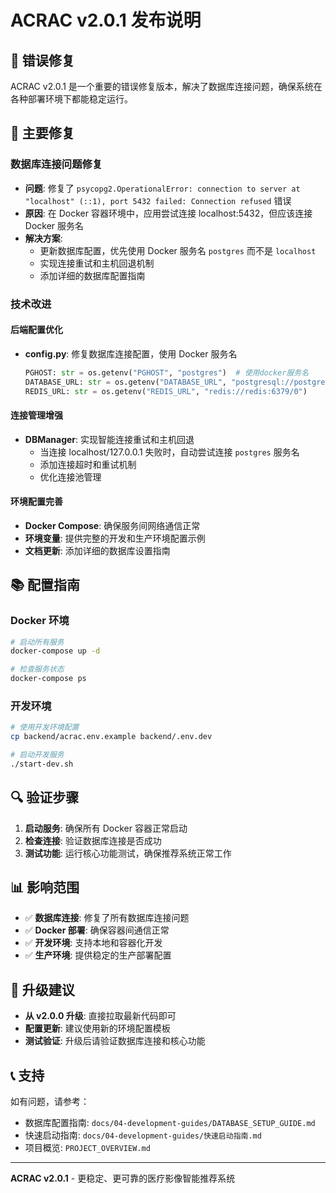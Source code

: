 # ACRAC v2.0.1 发布说明

## 🐛 错误修复

ACRAC v2.0.1 是一个重要的错误修复版本，解决了数据库连接问题，确保系统在各种部署环境下都能稳定运行。

## 🔧 主要修复

### 数据库连接问题修复
- **问题**: 修复了 `psycopg2.OperationalError: connection to server at "localhost" (::1), port 5432 failed: Connection refused` 错误
- **原因**: 在 Docker 容器环境中，应用尝试连接 localhost:5432，但应该连接 Docker 服务名
- **解决方案**: 
  - 更新数据库配置，优先使用 Docker 服务名 `postgres` 而不是 `localhost`
  - 实现连接重试和主机回退机制
  - 添加详细的数据库配置指南

### 技术改进

#### 后端配置优化
- **config.py**: 修复数据库连接配置，使用 Docker 服务名
  ```python
  PGHOST: str = os.getenv("PGHOST", "postgres")  # 使用docker服务名
  DATABASE_URL: str = os.getenv("DATABASE_URL", "postgresql://postgres:password@postgres:5432/acrac_db")
  REDIS_URL: str = os.getenv("REDIS_URL", "redis://redis:6379/0")
  ```

#### 连接管理增强
- **DBManager**: 实现智能连接重试和主机回退
  - 当连接 localhost/127.0.0.1 失败时，自动尝试连接 `postgres` 服务名
  - 添加连接超时和重试机制
  - 优化连接池管理

#### 环境配置完善
- **Docker Compose**: 确保服务间网络通信正常
- **环境变量**: 提供完整的开发和生产环境配置示例
- **文档更新**: 添加详细的数据库设置指南

## 📚 配置指南

### Docker 环境
```bash
# 启动所有服务
docker-compose up -d

# 检查服务状态
docker-compose ps
```

### 开发环境
```bash
# 使用开发环境配置
cp backend/acrac.env.example backend/.env.dev

# 启动开发服务
./start-dev.sh
```

## 🔍 验证步骤

1. **启动服务**: 确保所有 Docker 容器正常启动
2. **检查连接**: 验证数据库连接是否成功
3. **测试功能**: 运行核心功能测试，确保推荐系统正常工作

## 📊 影响范围

- ✅ **数据库连接**: 修复了所有数据库连接问题
- ✅ **Docker 部署**: 确保容器间通信正常
- ✅ **开发环境**: 支持本地和容器化开发
- ✅ **生产环境**: 提供稳定的生产部署配置

## 🚀 升级建议

- **从 v2.0.0 升级**: 直接拉取最新代码即可
- **配置更新**: 建议使用新的环境配置模板
- **测试验证**: 升级后请验证数据库连接和核心功能

## 📞 支持

如有问题，请参考：
- 数据库配置指南: `docs/04-development-guides/DATABASE_SETUP_GUIDE.md`
- 快速启动指南: `docs/04-development-guides/快速启动指南.md`
- 项目概览: `PROJECT_OVERVIEW.md`

---

**ACRAC v2.0.1** - 更稳定、更可靠的医疗影像智能推荐系统
